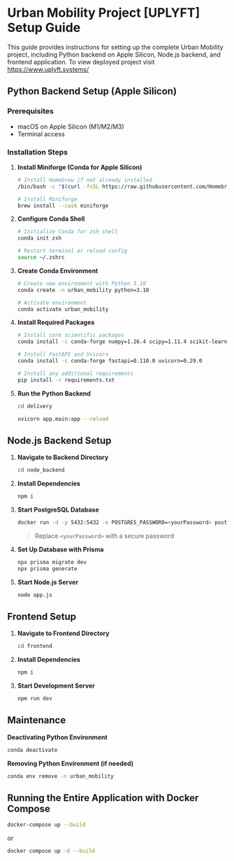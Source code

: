 

# Urban Mobility Project [UPLYFT] Setup Guide

This guide provides instructions for setting up the complete Urban Mobility project, including Python backend on Apple Silicon, Node.js backend, and frontend application. To view deployed project visit https://www.uplyft.systems/

## Python Backend Setup (Apple Silicon)

### Prerequisites
- macOS on Apple Silicon (M1/M2/M3)
- Terminal access

### Installation Steps

1. **Install Miniforge (Conda for Apple Silicon)**
   ```bash
   # Install Homebrew if not already installed
   /bin/bash -c "$(curl -fsSL https://raw.githubusercontent.com/Homebrew/install/HEAD/install.sh)"
   
   # Install Miniforge
   brew install --cask miniforge
   ```

2. **Configure Conda Shell**
   ```bash
   # Initialize Conda for zsh shell
   conda init zsh
   
   # Restart terminal or reload config
   source ~/.zshrc
   ```

3. **Create Conda Environment**
   ```bash
   # Create new environment with Python 3.10
   conda create -n urban_mobility python=3.10
   
   # Activate environment
   conda activate urban_mobility
   ```

4. **Install Required Packages**
   ```bash
   # Install core scientific packages
   conda install -c conda-forge numpy=1.26.4 scipy=1.11.4 scikit-learn=1.4.1 pydantic=2.6.1 requests=2.31.0
   
   # Install FastAPI and Uvicorn
   conda install -c conda-forge fastapi=0.110.0 uvicorn=0.29.0
   
   # Install any additional requirements
   pip install -r requirements.txt
   ```

5. **Run the Python Backend**
   ```bash
   cd delivery

   uvicorn app.main:app --reload
   ```

## Node.js Backend Setup

1. **Navigate to Backend Directory**
   ```bash
   cd node_backend
   ```

2. **Install Dependencies**
   ```bash
   npm i
   ```

3. **Start PostgreSQL Database**
   ```bash
   docker run -d -p 5432:5432 -e POSTGRES_PASSWORD=<yourPassword> postgres
   ```
   > Replace `<yourPassword>` with a secure password

4. **Set Up Database with Prisma**
   ```bash
   npx prisma migrate dev
   npx prisma generate
   ```

5. **Start Node.js Server**
   ```bash
   node app.js
   ```

## Frontend Setup

1. **Navigate to Frontend Directory**
   ```bash
   cd frontend
   ```

2. **Install Dependencies**
   ```bash
   npm i
   ```

3. **Start Development Server**
   ```bash
   npm run dev
   ```

## Maintenance

**Deactivating Python Environment**
```bash
conda deactivate
```

**Removing Python Environment (if needed)**
```bash
conda env remove -n urban_mobility
```
## Running the Entire Application with Docker Compose

```bash
docker-compose up --build
```
or
```bash
docker compose up -d --build
```
